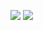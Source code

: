 ![](https://raw.githubusercontent.com/CYCLOP5/github-stats/master/generated/overview.svg#gh-dark-mode-only)
![](https://raw.githubusercontent.com/CYCLOP5/github-stats/master/generated/overview.svg#gh-light-mode-only)
